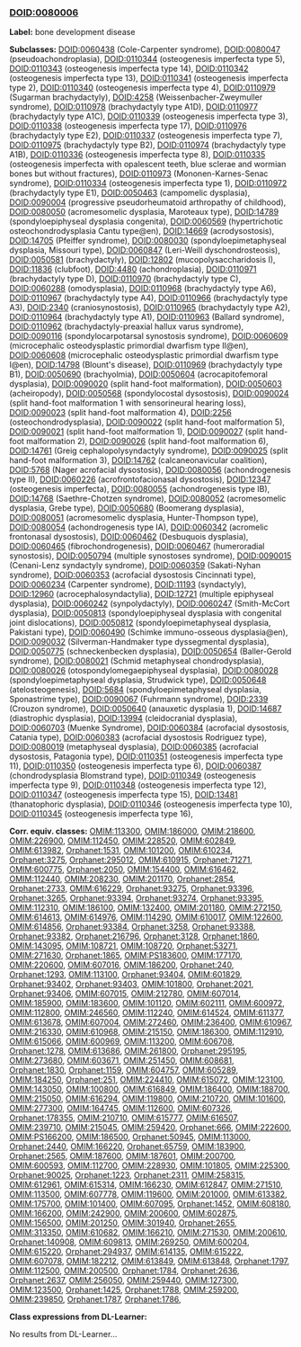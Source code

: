
### [DOID:0080006](http://purl.obolibrary.org/obo/DOID_0080006)
**Label:** bone development disease

**Subclasses:** [DOID:0060438](http://purl.obolibrary.org/obo/DOID_0060438) (Cole-Carpenter syndrome), [DOID:0080047](http://purl.obolibrary.org/obo/DOID_0080047) (pseudoachondroplasia), [DOID:0110344](http://purl.obolibrary.org/obo/DOID_0110344) (osteogenesis imperfecta type 5), [DOID:0110343](http://purl.obolibrary.org/obo/DOID_0110343) (osteogenesis imperfecta type 14), [DOID:0110342](http://purl.obolibrary.org/obo/DOID_0110342) (osteogenesis imperfecta type 13), [DOID:0110341](http://purl.obolibrary.org/obo/DOID_0110341) (osteogenesis imperfecta type 2), [DOID:0110340](http://purl.obolibrary.org/obo/DOID_0110340) (osteogenesis imperfecta type 4), [DOID:0110979](http://purl.obolibrary.org/obo/DOID_0110979) (Sugarman brachydactyly), [DOID:4258](http://purl.obolibrary.org/obo/DOID_4258) (Weissenbacher-Zweymuller syndrome), [DOID:0110978](http://purl.obolibrary.org/obo/DOID_0110978) (brachydactyly type A1D), [DOID:0110977](http://purl.obolibrary.org/obo/DOID_0110977) (brachydactyly type A1C), [DOID:0110339](http://purl.obolibrary.org/obo/DOID_0110339) (osteogenesis imperfecta type 3), [DOID:0110338](http://purl.obolibrary.org/obo/DOID_0110338) (osteogenesis imperfecta type 17), [DOID:0110976](http://purl.obolibrary.org/obo/DOID_0110976) (brachydactyly type E2), [DOID:0110337](http://purl.obolibrary.org/obo/DOID_0110337) (osteogenesis imperfecta type 7), [DOID:0110975](http://purl.obolibrary.org/obo/DOID_0110975) (brachydactyly type B2), [DOID:0110974](http://purl.obolibrary.org/obo/DOID_0110974) (brachydactyly type A1B), [DOID:0110336](http://purl.obolibrary.org/obo/DOID_0110336) (osteogenesis imperfecta type 8), [DOID:0110335](http://purl.obolibrary.org/obo/DOID_0110335) (osteogenesis imperfecta with opalescent teeth, blue sclerae and wormian bones but without fractures), [DOID:0110973](http://purl.obolibrary.org/obo/DOID_0110973) (Mononen-Karnes-Senac syndrome), [DOID:0110334](http://purl.obolibrary.org/obo/DOID_0110334) (osteogenesis imperfecta type 1), [DOID:0110972](http://purl.obolibrary.org/obo/DOID_0110972) (brachydactyly type E1), [DOID:0050463](http://purl.obolibrary.org/obo/DOID_0050463) (campomelic dysplasia), [DOID:0090004](http://purl.obolibrary.org/obo/DOID_0090004) (progressive pseudorheumatoid arthropathy of childhood), [DOID:0080050](http://purl.obolibrary.org/obo/DOID_0080050) (acromesomelic dysplasia, Maroteaux type), [DOID:14789](http://purl.obolibrary.org/obo/DOID_14789) (spondyloepiphyseal dysplasia congenita), [DOID:0060569](http://purl.obolibrary.org/obo/DOID_0060569) (hypertrichotic osteochondrodysplasia Cantu type@en), [DOID:14669](http://purl.obolibrary.org/obo/DOID_14669) (acrodysostosis), [DOID:14705](http://purl.obolibrary.org/obo/DOID_14705) (Pfeiffer syndrome), [DOID:0080030](http://purl.obolibrary.org/obo/DOID_0080030) (spondyloepimetaphyseal dysplasia, Missouri type), [DOID:0060847](http://purl.obolibrary.org/obo/DOID_0060847) (Leri-Weill dyschondrosteosis), [DOID:0050581](http://purl.obolibrary.org/obo/DOID_0050581) (brachydactyly), [DOID:12802](http://purl.obolibrary.org/obo/DOID_12802) (mucopolysaccharidosis I), [DOID:11836](http://purl.obolibrary.org/obo/DOID_11836) (clubfoot), [DOID:4480](http://purl.obolibrary.org/obo/DOID_4480) (achondroplasia), [DOID:0110971](http://purl.obolibrary.org/obo/DOID_0110971) (brachydactyly type D), [DOID:0110970](http://purl.obolibrary.org/obo/DOID_0110970) (brachydactyly type C), [DOID:0060288](http://purl.obolibrary.org/obo/DOID_0060288) (omodysplasia), [DOID:0110968](http://purl.obolibrary.org/obo/DOID_0110968) (brachydactyly type A6), [DOID:0110967](http://purl.obolibrary.org/obo/DOID_0110967) (brachydactyly type A4), [DOID:0110966](http://purl.obolibrary.org/obo/DOID_0110966) (brachydactyly type A3), [DOID:2340](http://purl.obolibrary.org/obo/DOID_2340) (craniosynostosis), [DOID:0110965](http://purl.obolibrary.org/obo/DOID_0110965) (brachydactyly type A2), [DOID:0110964](http://purl.obolibrary.org/obo/DOID_0110964) (brachydactyly type A1), [DOID:0110963](http://purl.obolibrary.org/obo/DOID_0110963) (Ballard syndrome), [DOID:0110962](http://purl.obolibrary.org/obo/DOID_0110962) (brachydactyly-preaxial hallux varus syndrome), [DOID:0090116](http://purl.obolibrary.org/obo/DOID_0090116) (spondylocarpotarsal synostosis syndrome), [DOID:0060609](http://purl.obolibrary.org/obo/DOID_0060609) (microcephalic osteodysplastic primordial dwarfism type II@en), [DOID:0060608](http://purl.obolibrary.org/obo/DOID_0060608) (microcephalic osteodysplastic primordial dwarfism type I@en), [DOID:14798](http://purl.obolibrary.org/obo/DOID_14798) (Blount's disease), [DOID:0110969](http://purl.obolibrary.org/obo/DOID_0110969) (brachydactyly type B1), [DOID:0050690](http://purl.obolibrary.org/obo/DOID_0050690) (brachyolmia), [DOID:0050604](http://purl.obolibrary.org/obo/DOID_0050604) (acrocapitofemoral dysplasia), [DOID:0090020](http://purl.obolibrary.org/obo/DOID_0090020) (split hand-foot malformation), [DOID:0050603](http://purl.obolibrary.org/obo/DOID_0050603) (acheiropody), [DOID:0050568](http://purl.obolibrary.org/obo/DOID_0050568) (spondylocostal dysostosis), [DOID:0090024](http://purl.obolibrary.org/obo/DOID_0090024) (split hand-foot malformation 1 with sensorineural hearing loss), [DOID:0090023](http://purl.obolibrary.org/obo/DOID_0090023) (split hand-foot malformation 4), [DOID:2256](http://purl.obolibrary.org/obo/DOID_2256) (osteochondrodysplasia), [DOID:0090022](http://purl.obolibrary.org/obo/DOID_0090022) (split hand-foot malformation 5), [DOID:0090021](http://purl.obolibrary.org/obo/DOID_0090021) (split hand-foot malformation 1), [DOID:0090027](http://purl.obolibrary.org/obo/DOID_0090027) (split hand-foot malformation 2), [DOID:0090026](http://purl.obolibrary.org/obo/DOID_0090026) (split hand-foot malformation 6), [DOID:14761](http://purl.obolibrary.org/obo/DOID_14761) (Greig cephalopolysyndactyly syndrome), [DOID:0090025](http://purl.obolibrary.org/obo/DOID_0090025) (split hand-foot malformation 3), [DOID:14762](http://purl.obolibrary.org/obo/DOID_14762) (calcaneonavicular coalition), [DOID:5768](http://purl.obolibrary.org/obo/DOID_5768) (Nager acrofacial dysostosis), [DOID:0080056](http://purl.obolibrary.org/obo/DOID_0080056) (achondrogenesis type II), [DOID:0060226](http://purl.obolibrary.org/obo/DOID_0060226) (acrofrontofacionasal dysostosis), [DOID:12347](http://purl.obolibrary.org/obo/DOID_12347) (osteogenesis imperfecta), [DOID:0080055](http://purl.obolibrary.org/obo/DOID_0080055) (achondrogenesis type IB), [DOID:14768](http://purl.obolibrary.org/obo/DOID_14768) (Saethre-Chotzen syndrome), [DOID:0080052](http://purl.obolibrary.org/obo/DOID_0080052) (acromesomelic dysplasia, Grebe type), [DOID:0050680](http://purl.obolibrary.org/obo/DOID_0050680) (Boomerang dysplasia), [DOID:0080051](http://purl.obolibrary.org/obo/DOID_0080051) (acromesomelic dysplasia, Hunter-Thompson type), [DOID:0080054](http://purl.obolibrary.org/obo/DOID_0080054) (achondrogenesis type IA), [DOID:0060342](http://purl.obolibrary.org/obo/DOID_0060342) (acromelic frontonasal dysostosis), [DOID:0060462](http://purl.obolibrary.org/obo/DOID_0060462) (Desbuquois dysplasia), [DOID:0060465](http://purl.obolibrary.org/obo/DOID_0060465) (fibrochondrogenesis), [DOID:0060467](http://purl.obolibrary.org/obo/DOID_0060467) (humeroradial synostosis), [DOID:0050794](http://purl.obolibrary.org/obo/DOID_0050794) (multiple synostoses syndrome), [DOID:0090015](http://purl.obolibrary.org/obo/DOID_0090015) (Cenani-Lenz syndactyly syndrome), [DOID:0060359](http://purl.obolibrary.org/obo/DOID_0060359) (Sakati-Nyhan syndrome), [DOID:0060353](http://purl.obolibrary.org/obo/DOID_0060353) (acrofacial dysostosis Cincinnati type), [DOID:0060234](http://purl.obolibrary.org/obo/DOID_0060234) (Carpenter syndrome), [DOID:11193](http://purl.obolibrary.org/obo/DOID_11193) (syndactyly), [DOID:12960](http://purl.obolibrary.org/obo/DOID_12960) (acrocephalosyndactylia), [DOID:12721](http://purl.obolibrary.org/obo/DOID_12721) (multiple epiphyseal dysplasia), [DOID:0060242](http://purl.obolibrary.org/obo/DOID_0060242) (synpolydactyly), [DOID:0060247](http://purl.obolibrary.org/obo/DOID_0060247) (Smith-McCort dysplasia), [DOID:0050813](http://purl.obolibrary.org/obo/DOID_0050813) (spondyloepiphyseal dysplasia with congenital joint dislocations), [DOID:0050812](http://purl.obolibrary.org/obo/DOID_0050812) (spondyloepimetaphyseal dysplasia, Pakistani type), [DOID:0060490](http://purl.obolibrary.org/obo/DOID_0060490) (Schimke immuno-osseous dysplasia@en), [DOID:0090032](http://purl.obolibrary.org/obo/DOID_0090032) (Silverman-Handmaker type dyssegmental dysplasia), [DOID:0050775](http://purl.obolibrary.org/obo/DOID_0050775) (schneckenbecken dysplasia), [DOID:0050654](http://purl.obolibrary.org/obo/DOID_0050654) (Baller-Gerold syndrome), [DOID:0080021](http://purl.obolibrary.org/obo/DOID_0080021) (Schmid metaphyseal chondrodysplasia), [DOID:0080026](http://purl.obolibrary.org/obo/DOID_0080026) (otospondylomegaepiphyseal dysplasia), [DOID:0080028](http://purl.obolibrary.org/obo/DOID_0080028) (spondyloepimetaphyseal dysplasia, Strudwick type), [DOID:0050648](http://purl.obolibrary.org/obo/DOID_0050648) (atelosteogenesis), [DOID:5684](http://purl.obolibrary.org/obo/DOID_5684) (spondyloepimetaphyseal dysplasia, Sponastrime type), [DOID:0090067](http://purl.obolibrary.org/obo/DOID_0090067) (Fuhrmann syndrome), [DOID:2339](http://purl.obolibrary.org/obo/DOID_2339) (Crouzon syndrome), [DOID:0050640](http://purl.obolibrary.org/obo/DOID_0050640) (anauxetic dysplasia 1), [DOID:14687](http://purl.obolibrary.org/obo/DOID_14687) (diastrophic dysplasia), [DOID:13994](http://purl.obolibrary.org/obo/DOID_13994) (cleidocranial dysplasia), [DOID:0060703](http://purl.obolibrary.org/obo/DOID_0060703) (Muenke Syndrome), [DOID:0060384](http://purl.obolibrary.org/obo/DOID_0060384) (acrofacial dysostosis, Catania type), [DOID:0060383](http://purl.obolibrary.org/obo/DOID_0060383) (acrofacial dysostosis Rodriguez type), [DOID:0080019](http://purl.obolibrary.org/obo/DOID_0080019) (metaphyseal dysplasia), [DOID:0060385](http://purl.obolibrary.org/obo/DOID_0060385) (acrofacial dysostosis, Patagonia type), [DOID:0110351](http://purl.obolibrary.org/obo/DOID_0110351) (osteogenesis imperfecta type 11), [DOID:0110350](http://purl.obolibrary.org/obo/DOID_0110350) (osteogenesis imperfecta type 6), [DOID:0060387](http://purl.obolibrary.org/obo/DOID_0060387) (chondrodysplasia Blomstrand type), [DOID:0110349](http://purl.obolibrary.org/obo/DOID_0110349) (osteogenesis imperfecta type 9), [DOID:0110348](http://purl.obolibrary.org/obo/DOID_0110348) (osteogenesis imperfecta type 12), [DOID:0110347](http://purl.obolibrary.org/obo/DOID_0110347) (osteogenesis imperfecta type 15), [DOID:13481](http://purl.obolibrary.org/obo/DOID_13481) (thanatophoric dysplasia), [DOID:0110346](http://purl.obolibrary.org/obo/DOID_0110346) (osteogenesis imperfecta type 10), [DOID:0110345](http://purl.obolibrary.org/obo/DOID_0110345) (osteogenesis imperfecta type 16), 

**Corr. equiv. classes:** [OMIM:113300](http://purl.obolibrary.org/obo/OMIM_113300), [OMIM:186000](http://purl.obolibrary.org/obo/OMIM_186000), [OMIM:218600](http://purl.obolibrary.org/obo/OMIM_218600), [OMIM:226900](http://purl.obolibrary.org/obo/OMIM_226900), [OMIM:112450](http://purl.obolibrary.org/obo/OMIM_112450), [OMIM:228520](http://purl.obolibrary.org/obo/OMIM_228520), [OMIM:602849](http://purl.obolibrary.org/obo/OMIM_602849), [OMIM:613982](http://purl.obolibrary.org/obo/OMIM_613982), [Orphanet:1531](http://www.orpha.net/ORDO/Orphanet_1531), [OMIM:101200](http://purl.obolibrary.org/obo/OMIM_101200), [OMIM:610234](http://purl.obolibrary.org/obo/OMIM_610234), [Orphanet:3275](http://www.orpha.net/ORDO/Orphanet_3275), [Orphanet:295012](http://www.orpha.net/ORDO/Orphanet_295012), [OMIM:610915](http://purl.obolibrary.org/obo/OMIM_610915), [Orphanet:71271](http://www.orpha.net/ORDO/Orphanet_71271), [OMIM:600775](http://purl.obolibrary.org/obo/OMIM_600775), [Orphanet:2050](http://www.orpha.net/ORDO/Orphanet_2050), [OMIM:154400](http://purl.obolibrary.org/obo/OMIM_154400), [OMIM:616462](http://purl.obolibrary.org/obo/OMIM_616462), [OMIM:112440](http://purl.obolibrary.org/obo/OMIM_112440), [OMIM:208230](http://purl.obolibrary.org/obo/OMIM_208230), [OMIM:201170](http://purl.obolibrary.org/obo/OMIM_201170), [Orphanet:2854](http://www.orpha.net/ORDO/Orphanet_2854), [Orphanet:2733](http://www.orpha.net/ORDO/Orphanet_2733), [OMIM:616229](http://purl.obolibrary.org/obo/OMIM_616229), [Orphanet:93275](http://www.orpha.net/ORDO/Orphanet_93275), [Orphanet:93396](http://www.orpha.net/ORDO/Orphanet_93396), [Orphanet:3265](http://www.orpha.net/ORDO/Orphanet_3265), [Orphanet:93394](http://www.orpha.net/ORDO/Orphanet_93394), [Orphanet:93274](http://www.orpha.net/ORDO/Orphanet_93274), [Orphanet:93395](http://www.orpha.net/ORDO/Orphanet_93395), [OMIM:112310](http://purl.obolibrary.org/obo/OMIM_112310), [OMIM:186100](http://purl.obolibrary.org/obo/OMIM_186100), [OMIM:132400](http://purl.obolibrary.org/obo/OMIM_132400), [OMIM:201180](http://purl.obolibrary.org/obo/OMIM_201180), [OMIM:272150](http://purl.obolibrary.org/obo/OMIM_272150), [OMIM:614613](http://purl.obolibrary.org/obo/OMIM_614613), [OMIM:614976](http://purl.obolibrary.org/obo/OMIM_614976), [OMIM:114290](http://purl.obolibrary.org/obo/OMIM_114290), [OMIM:610017](http://purl.obolibrary.org/obo/OMIM_610017), [OMIM:122600](http://purl.obolibrary.org/obo/OMIM_122600), [OMIM:614856](http://purl.obolibrary.org/obo/OMIM_614856), [Orphanet:93384](http://www.orpha.net/ORDO/Orphanet_93384), [Orphanet:3258](http://www.orpha.net/ORDO/Orphanet_3258), [Orphanet:93388](http://www.orpha.net/ORDO/Orphanet_93388), [Orphanet:93382](http://www.orpha.net/ORDO/Orphanet_93382), [Orphanet:216796](http://www.orpha.net/ORDO/Orphanet_216796), [Orphanet:3128](http://www.orpha.net/ORDO/Orphanet_3128), [Orphanet:1860](http://www.orpha.net/ORDO/Orphanet_1860), [OMIM:143095](http://purl.obolibrary.org/obo/OMIM_143095), [OMIM:108721](http://purl.obolibrary.org/obo/OMIM_108721), [OMIM:108720](http://purl.obolibrary.org/obo/OMIM_108720), [Orphanet:53271](http://www.orpha.net/ORDO/Orphanet_53271), [OMIM:271630](http://purl.obolibrary.org/obo/OMIM_271630), [Orphanet:1865](http://www.orpha.net/ORDO/Orphanet_1865), [OMIM:PS183600](http://purl.obolibrary.org/obo/OMIM_PS183600), [OMIM:177170](http://purl.obolibrary.org/obo/OMIM_177170), [OMIM:220600](http://purl.obolibrary.org/obo/OMIM_220600), [OMIM:607016](http://purl.obolibrary.org/obo/OMIM_607016), [OMIM:186200](http://purl.obolibrary.org/obo/OMIM_186200), [Orphanet:240](http://www.orpha.net/ORDO/Orphanet_240), [Orphanet:1293](http://www.orpha.net/ORDO/Orphanet_1293), [OMIM:113100](http://purl.obolibrary.org/obo/OMIM_113100), [Orphanet:93404](http://www.orpha.net/ORDO/Orphanet_93404), [OMIM:601829](http://purl.obolibrary.org/obo/OMIM_601829), [Orphanet:93402](http://www.orpha.net/ORDO/Orphanet_93402), [Orphanet:93403](http://www.orpha.net/ORDO/Orphanet_93403), [OMIM:101800](http://purl.obolibrary.org/obo/OMIM_101800), [Orphanet:2021](http://www.orpha.net/ORDO/Orphanet_2021), [Orphanet:93406](http://www.orpha.net/ORDO/Orphanet_93406), [OMIM:607015](http://purl.obolibrary.org/obo/OMIM_607015), [OMIM:212780](http://purl.obolibrary.org/obo/OMIM_212780), [OMIM:607014](http://purl.obolibrary.org/obo/OMIM_607014), [OMIM:185900](http://purl.obolibrary.org/obo/OMIM_185900), [OMIM:183600](http://purl.obolibrary.org/obo/OMIM_183600), [OMIM:101120](http://purl.obolibrary.org/obo/OMIM_101120), [OMIM:602111](http://purl.obolibrary.org/obo/OMIM_602111), [OMIM:600972](http://purl.obolibrary.org/obo/OMIM_600972), [OMIM:112800](http://purl.obolibrary.org/obo/OMIM_112800), [OMIM:246560](http://purl.obolibrary.org/obo/OMIM_246560), [OMIM:112240](http://purl.obolibrary.org/obo/OMIM_112240), [OMIM:614524](http://purl.obolibrary.org/obo/OMIM_614524), [OMIM:611377](http://purl.obolibrary.org/obo/OMIM_611377), [OMIM:613678](http://purl.obolibrary.org/obo/OMIM_613678), [OMIM:607004](http://purl.obolibrary.org/obo/OMIM_607004), [OMIM:272460](http://purl.obolibrary.org/obo/OMIM_272460), [OMIM:236400](http://purl.obolibrary.org/obo/OMIM_236400), [OMIM:610967](http://purl.obolibrary.org/obo/OMIM_610967), [OMIM:216330](http://purl.obolibrary.org/obo/OMIM_216330), [OMIM:610968](http://purl.obolibrary.org/obo/OMIM_610968), [OMIM:215150](http://purl.obolibrary.org/obo/OMIM_215150), [OMIM:186300](http://purl.obolibrary.org/obo/OMIM_186300), [OMIM:112910](http://purl.obolibrary.org/obo/OMIM_112910), [OMIM:615066](http://purl.obolibrary.org/obo/OMIM_615066), [OMIM:600969](http://purl.obolibrary.org/obo/OMIM_600969), [OMIM:113200](http://purl.obolibrary.org/obo/OMIM_113200), [OMIM:606708](http://purl.obolibrary.org/obo/OMIM_606708), [Orphanet:1278](http://www.orpha.net/ORDO/Orphanet_1278), [OMIM:613686](http://purl.obolibrary.org/obo/OMIM_613686), [OMIM:261800](http://purl.obolibrary.org/obo/OMIM_261800), [Orphanet:295195](http://www.orpha.net/ORDO/Orphanet_295195), [OMIM:273680](http://purl.obolibrary.org/obo/OMIM_273680), [OMIM:603671](http://purl.obolibrary.org/obo/OMIM_603671), [OMIM:251450](http://purl.obolibrary.org/obo/OMIM_251450), [OMIM:608681](http://purl.obolibrary.org/obo/OMIM_608681), [Orphanet:1830](http://www.orpha.net/ORDO/Orphanet_1830), [Orphanet:1159](http://www.orpha.net/ORDO/Orphanet_1159), [OMIM:604757](http://purl.obolibrary.org/obo/OMIM_604757), [OMIM:605289](http://purl.obolibrary.org/obo/OMIM_605289), [OMIM:184250](http://purl.obolibrary.org/obo/OMIM_184250), [Orphanet:251](http://www.orpha.net/ORDO/Orphanet_251), [OMIM:224410](http://purl.obolibrary.org/obo/OMIM_224410), [OMIM:615072](http://purl.obolibrary.org/obo/OMIM_615072), [OMIM:123100](http://purl.obolibrary.org/obo/OMIM_123100), [OMIM:143050](http://purl.obolibrary.org/obo/OMIM_143050), [OMIM:100800](http://purl.obolibrary.org/obo/OMIM_100800), [OMIM:616849](http://purl.obolibrary.org/obo/OMIM_616849), [OMIM:186400](http://purl.obolibrary.org/obo/OMIM_186400), [OMIM:188700](http://purl.obolibrary.org/obo/OMIM_188700), [OMIM:215050](http://purl.obolibrary.org/obo/OMIM_215050), [OMIM:616294](http://purl.obolibrary.org/obo/OMIM_616294), [OMIM:119800](http://purl.obolibrary.org/obo/OMIM_119800), [OMIM:210720](http://purl.obolibrary.org/obo/OMIM_210720), [OMIM:101600](http://purl.obolibrary.org/obo/OMIM_101600), [OMIM:277300](http://purl.obolibrary.org/obo/OMIM_277300), [OMIM:164745](http://purl.obolibrary.org/obo/OMIM_164745), [OMIM:112600](http://purl.obolibrary.org/obo/OMIM_112600), [OMIM:607326](http://purl.obolibrary.org/obo/OMIM_607326), [Orphanet:178355](http://www.orpha.net/ORDO/Orphanet_178355), [OMIM:210710](http://purl.obolibrary.org/obo/OMIM_210710), [OMIM:615777](http://purl.obolibrary.org/obo/OMIM_615777), [OMIM:616507](http://purl.obolibrary.org/obo/OMIM_616507), [OMIM:239710](http://purl.obolibrary.org/obo/OMIM_239710), [OMIM:215045](http://purl.obolibrary.org/obo/OMIM_215045), [OMIM:259420](http://purl.obolibrary.org/obo/OMIM_259420), [Orphanet:666](http://www.orpha.net/ORDO/Orphanet_666), [OMIM:222600](http://purl.obolibrary.org/obo/OMIM_222600), [OMIM:PS166200](http://purl.obolibrary.org/obo/OMIM_PS166200), [OMIM:186500](http://purl.obolibrary.org/obo/OMIM_186500), [Orphanet:50945](http://www.orpha.net/ORDO/Orphanet_50945), [OMIM:113000](http://purl.obolibrary.org/obo/OMIM_113000), [Orphanet:2440](http://www.orpha.net/ORDO/Orphanet_2440), [OMIM:166220](http://purl.obolibrary.org/obo/OMIM_166220), [Orphanet:65759](http://www.orpha.net/ORDO/Orphanet_65759), [OMIM:183900](http://purl.obolibrary.org/obo/OMIM_183900), [Orphanet:2565](http://www.orpha.net/ORDO/Orphanet_2565), [OMIM:187600](http://purl.obolibrary.org/obo/OMIM_187600), [OMIM:187601](http://purl.obolibrary.org/obo/OMIM_187601), [OMIM:200700](http://purl.obolibrary.org/obo/OMIM_200700), [OMIM:600593](http://purl.obolibrary.org/obo/OMIM_600593), [OMIM:112700](http://purl.obolibrary.org/obo/OMIM_112700), [OMIM:228930](http://purl.obolibrary.org/obo/OMIM_228930), [OMIM:101805](http://purl.obolibrary.org/obo/OMIM_101805), [OMIM:225300](http://purl.obolibrary.org/obo/OMIM_225300), [Orphanet:90025](http://www.orpha.net/ORDO/Orphanet_90025), [Orphanet:1223](http://www.orpha.net/ORDO/Orphanet_1223), [Orphanet:2311](http://www.orpha.net/ORDO/Orphanet_2311), [OMIM:258315](http://purl.obolibrary.org/obo/OMIM_258315), [OMIM:612961](http://purl.obolibrary.org/obo/OMIM_612961), [OMIM:615314](http://purl.obolibrary.org/obo/OMIM_615314), [OMIM:166230](http://purl.obolibrary.org/obo/OMIM_166230), [OMIM:612847](http://purl.obolibrary.org/obo/OMIM_612847), [OMIM:271510](http://purl.obolibrary.org/obo/OMIM_271510), [OMIM:113500](http://purl.obolibrary.org/obo/OMIM_113500), [OMIM:607778](http://purl.obolibrary.org/obo/OMIM_607778), [OMIM:119600](http://purl.obolibrary.org/obo/OMIM_119600), [OMIM:201000](http://purl.obolibrary.org/obo/OMIM_201000), [OMIM:613382](http://purl.obolibrary.org/obo/OMIM_613382), [OMIM:175700](http://purl.obolibrary.org/obo/OMIM_175700), [OMIM:101400](http://purl.obolibrary.org/obo/OMIM_101400), [OMIM:607095](http://purl.obolibrary.org/obo/OMIM_607095), [Orphanet:1452](http://www.orpha.net/ORDO/Orphanet_1452), [OMIM:608180](http://purl.obolibrary.org/obo/OMIM_608180), [OMIM:166200](http://purl.obolibrary.org/obo/OMIM_166200), [OMIM:242900](http://purl.obolibrary.org/obo/OMIM_242900), [OMIM:200600](http://purl.obolibrary.org/obo/OMIM_200600), [OMIM:602875](http://purl.obolibrary.org/obo/OMIM_602875), [OMIM:156500](http://purl.obolibrary.org/obo/OMIM_156500), [OMIM:201250](http://purl.obolibrary.org/obo/OMIM_201250), [OMIM:301940](http://purl.obolibrary.org/obo/OMIM_301940), [Orphanet:2655](http://www.orpha.net/ORDO/Orphanet_2655), [OMIM:313350](http://purl.obolibrary.org/obo/OMIM_313350), [OMIM:610682](http://purl.obolibrary.org/obo/OMIM_610682), [OMIM:166210](http://purl.obolibrary.org/obo/OMIM_166210), [OMIM:271530](http://purl.obolibrary.org/obo/OMIM_271530), [OMIM:200610](http://purl.obolibrary.org/obo/OMIM_200610), [Orphanet:140908](http://www.orpha.net/ORDO/Orphanet_140908), [OMIM:609813](http://purl.obolibrary.org/obo/OMIM_609813), [OMIM:269250](http://purl.obolibrary.org/obo/OMIM_269250), [OMIM:600204](http://purl.obolibrary.org/obo/OMIM_600204), [OMIM:615220](http://purl.obolibrary.org/obo/OMIM_615220), [Orphanet:294937](http://www.orpha.net/ORDO/Orphanet_294937), [OMIM:614135](http://purl.obolibrary.org/obo/OMIM_614135), [OMIM:615222](http://purl.obolibrary.org/obo/OMIM_615222), [OMIM:607078](http://purl.obolibrary.org/obo/OMIM_607078), [OMIM:182212](http://purl.obolibrary.org/obo/OMIM_182212), [OMIM:613849](http://purl.obolibrary.org/obo/OMIM_613849), [OMIM:613848](http://purl.obolibrary.org/obo/OMIM_613848), [Orphanet:1797](http://www.orpha.net/ORDO/Orphanet_1797), [OMIM:112500](http://purl.obolibrary.org/obo/OMIM_112500), [OMIM:200500](http://purl.obolibrary.org/obo/OMIM_200500), [Orphanet:1784](http://www.orpha.net/ORDO/Orphanet_1784), [Orphanet:2636](http://www.orpha.net/ORDO/Orphanet_2636), [Orphanet:2637](http://www.orpha.net/ORDO/Orphanet_2637), [OMIM:256050](http://purl.obolibrary.org/obo/OMIM_256050), [OMIM:259440](http://purl.obolibrary.org/obo/OMIM_259440), [OMIM:127300](http://purl.obolibrary.org/obo/OMIM_127300), [OMIM:123500](http://purl.obolibrary.org/obo/OMIM_123500), [Orphanet:1425](http://www.orpha.net/ORDO/Orphanet_1425), [Orphanet:1788](http://www.orpha.net/ORDO/Orphanet_1788), [OMIM:259200](http://purl.obolibrary.org/obo/OMIM_259200), [OMIM:239850](http://purl.obolibrary.org/obo/OMIM_239850), [Orphanet:1787](http://www.orpha.net/ORDO/Orphanet_1787), [Orphanet:1786](http://www.orpha.net/ORDO/Orphanet_1786), 

**Class expressions from DL-Learner:**

No results from DL-Learner...



